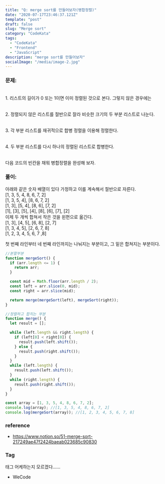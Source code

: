 ```yaml
---
title: "Q: merge sort를 만들어보자(병합정렬)"
date: "2020-07-17T23:46:37.121Z"
template: "post"
draft: false
slug: "Merge sort"
category: "CodeKata"
tags:
  - "CodeKata"
  - "Frontend"
  - "JavaScript"
description: "merge sort를 만들어보자"
socialImage: "/media/image-2.jpg"
---
```


### 문제:

<br>1. 리스트의 길이가 0 또는 1이면 이미 정렬된 것으로 본다. 그렇지 않은 경우에는

<br>2. 정렬되지 않은 리스트를 절반으로 잘라 비슷한 크기의 두 부분 리스트로 나눈다.

<br>3. 각 부분 리스트를 재귀적으로 합병 정렬을 이용해 정렬한다.

<br>4. 두 부분 리스트를 다시 하나의 정렬된 리스트로 합병한다.

<br>다음 코드의 빈칸을 채워 병합정렬을 완성해 보자.

### 풀이:

아래와 같은 숫자 배열이 있다 가정하고 이를 계속해서 절반으로 자른다.<br>
[1, 3, 5, 4, 8, 6, 7, 2]<br>
[1, 3, 5, 4], [8, 6, 7, 2]<br>
[1, 3], [5, 4], [8, 6], [7, 2]<br>
[1], [3], [5], [4], [8], [6], [7], [2]<br>
이제 두 개씩 합쳐서 작은 것을 왼편으로 옮긴다.<br>
[1, 3], [4, 5], [6, 8], [2, 7]<br>
[1, 3, 4, 5], [2, 6, 7, 8]<br>
[1, 2, 3, 4, 5, 6, 7 ,8]<br>

첫 번째 라인부터 네 번째 라인까지는 나눠지는 부분이고, 그 밑은 합쳐지는 부분이다.<br>

```js
//분할부분
function mergeSort() {
  if (arr.length <= 1) {
    return arr;
  }

  const mid = Math.floor(arr.length / 2);
  const left = arr.slice(0, mid);
  const right = arr.slice(mid);

  return merge(mergeSort(left), mergeSort(right));
}

//정렬하고 합치는 부분
function merge() {
  let result = [];

  while (left.length && right.length) {
    if (left[0] < right[0]) {
      result.push(left.shift());
    } else {
      result.push(right.shift());
    }
  }
  while (left.length) {
    result.push(left.shift());
  }
  while (right.length) {
    result.push(right.shift());
  }
}

const array = [1, 3, 5, 4, 8, 6, 7, 2];
console.log(array); //[1, 3, 5, 4, 8, 6, 7, 2]
console.log(mergeSort(array)); //[1, 2, 3, 4, 5, 6, 7, 8]
```

### reference

- https://www.notion.so/51-merge-sort-217249ae47f2424baeab023685c90830

### Tag

태그 어케하는지 모르겠다......

- WeCode
